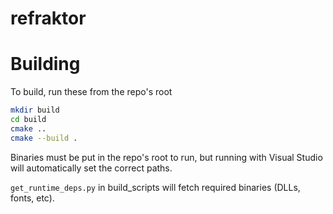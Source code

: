 # refraktor

# Building
To build, run these from the repo's root
```bash
mkdir build
cd build
cmake ..
cmake --build .
```

Binaries must be put in the repo's root to run, but running with Visual Studio will automatically set the correct paths.

`get_runtime_deps.py` in build_scripts will fetch required binaries (DLLs, fonts, etc).
